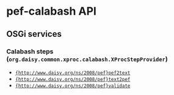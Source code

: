 # pef-calabash API

## OSGi services

### Calabash steps (`org.daisy.common.xproc.calabash.XProcStepProvider`)

- [`{http://www.daisy.org/ns/2008/pef}pef2text`](java/org/daisy/pipeline/braille/pef/calabash/impl/PEF2TextStep.java)
- [`{http://www.daisy.org/ns/2008/pef}text2pef`](java/org/daisy/pipeline/braille/pef/calabash/impl/Text2PEFStep.java)
- [`{http://www.daisy.org/ns/2008/pef}validate`](java/org/daisy/pipeline/braille/pef/calabash/impl/ValidateStep.java)


<link rev="dp2:doc" href="./"/>
<link rel="rdf:type" href="http://www.daisy.org/ns/pipeline/apidoc"/>
